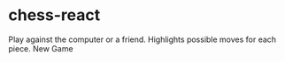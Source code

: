 # chess-react

Play against the computer or a friend. Highlights possible moves for each piece.
New Game

